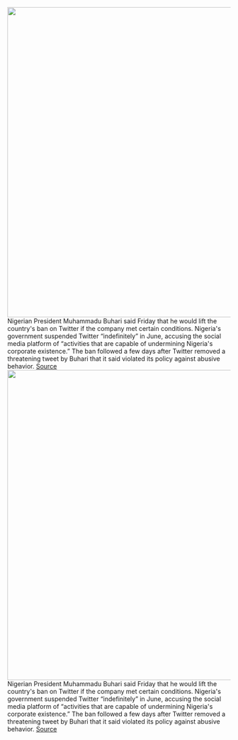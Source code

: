 <img src='https://cdn.vox-cdn.com/thumbor/ev8v3NBJVjFN7FRib8vzs3la9oY=/0x0:2040x1360/1200x800/filters:focal(857x517:1183x843)/cdn.vox-cdn.com/uploads/chorus_image/image/69936902/acastro_200715_1777_twitter_0002.0.0.jpg' width='700px' /><br/>
Nigerian President Muhammadu Buhari said Friday that he would lift the country's ban on Twitter if the company met certain conditions. Nigeria's government suspended Twitter “indefinitely” in June, accusing the social media platform of “activities that are capable of undermining Nigeria's corporate existence.” The ban followed a few days after Twitter removed a threatening tweet by Buhari that it said violated its policy against abusive behavior.
<a href='https://www.theverge.com/2021/10/1/22704072/nigeria-twitter-ban-lift-conditions-africa'> Source <a/><img src='https://cdn.vox-cdn.com/thumbor/ev8v3NBJVjFN7FRib8vzs3la9oY=/0x0:2040x1360/1200x800/filters:focal(857x517:1183x843)/cdn.vox-cdn.com/uploads/chorus_image/image/69936902/acastro_200715_1777_twitter_0002.0.0.jpg' width='700px' /><br/>
Nigerian President Muhammadu Buhari said Friday that he would lift the country's ban on Twitter if the company met certain conditions. Nigeria's government suspended Twitter “indefinitely” in June, accusing the social media platform of “activities that are capable of undermining Nigeria's corporate existence.” The ban followed a few days after Twitter removed a threatening tweet by Buhari that it said violated its policy against abusive behavior.
<a href='https://www.theverge.com/2021/10/1/22704072/nigeria-twitter-ban-lift-conditions-africa'> Source <a/>